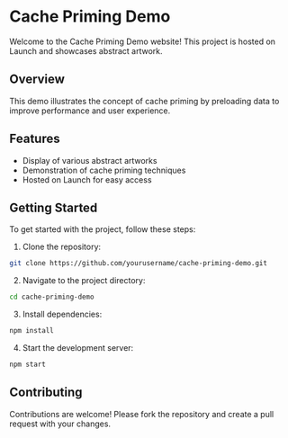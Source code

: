 # Cache Priming Demo

Welcome to the Cache Priming Demo website! This project is hosted on Launch and showcases abstract artwork.

## Overview

This demo illustrates the concept of cache priming by preloading data to improve performance and user experience.

## Features

- Display of various abstract artworks
- Demonstration of cache priming techniques
- Hosted on Launch for easy access

## Getting Started

To get started with the project, follow these steps:

1. Clone the repository:
  ```bash
  git clone https://github.com/yourusername/cache-priming-demo.git
  ```
2. Navigate to the project directory:
  ```bash
  cd cache-priming-demo
  ```
3. Install dependencies:
  ```bash
  npm install
  ```
4. Start the development server:
  ```bash
  npm start
  ```

## Contributing

Contributions are welcome! Please fork the repository and create a pull request with your changes.
